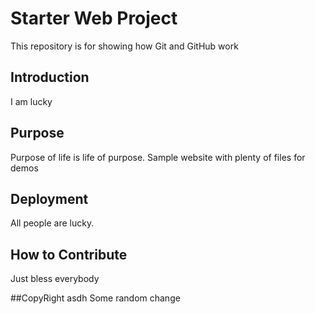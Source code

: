 # Starter Web Project

This repository is for showing how Git and GitHub work


## Introduction

I am lucky

## Purpose

Purpose of life is life of purpose.
Sample website with plenty of files for demos

## Deployment

All people are lucky.

## How to Contribute
Just bless everybody

##CopyRight
asdh
Some random change
